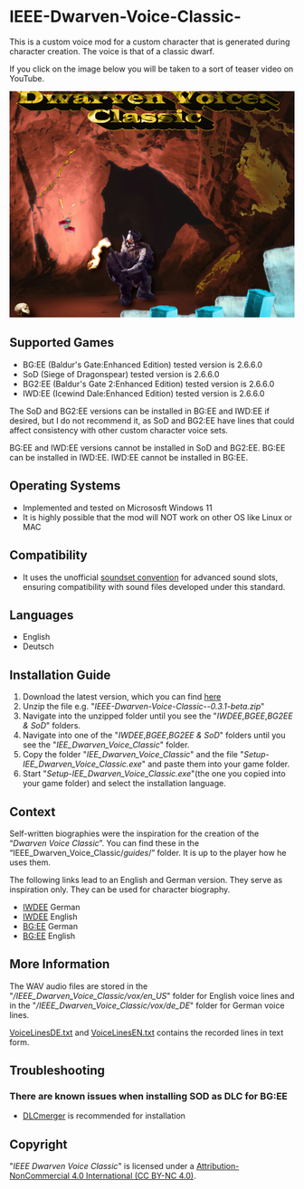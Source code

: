 # IEEE-Dwarven-Voice-Classic-

This is a custom voice mod for a custom character that is generated during character creation. The voice is that of a classic dwarf.

If you click on the image below you will be taken to a sort of teaser video on YouTube.

[![YouTube](https://github.com/Incrementis/Infinity-Engine-Modding-Wiki-Content-/blob/main/Dwarven%20Voice%20Classic/Images/CaveAndDwarf.png)](https://www.youtube.com/watch?v=t1pVB-WKLhI)


## Supported Games

* BG:EE (Baldur's Gate:Enhanced Edition) tested version is 2.6.6.0
* SoD (Siege of Dragonspear) tested version is 2.6.6.0
* BG2:EE (Baldur's Gate 2:Enhanced Edition) tested version is 2.6.6.0
* IWD:EE (Icewind Dale:Enhanced Edition) tested version is 2.6.6.0

The SoD and BG2:EE versions can be installed in BG:EE and IWD:EE if desired, but I do not recommend it, as SoD and BG2:EE have lines that could affect consistency with other custom character voice sets.

BG:EE and IWD:EE versions cannot be installed in SoD and BG2:EE.
BG:EE can be installed in IWD:EE.
IWD:EE cannot be installed in BG:EE.


## Operating Systems

* Implemented and tested on Micrososft Windows 11
* It is highly possible that the mod will NOT work on other OS like Linux or MAC


## Compatibility

* It uses the unofficial [soundset convention](https://www.gibberlings3.net/forums/topic/34560-adding-soundsets-to-the-ees-using-the-ee-soundset-tool/) for advanced sound slots, ensuring compatibility with sound files developed under this standard.


## Languages

* English
* Deutsch


## Installation Guide

1. Download the latest version, which you can find [here](https://github.com/Incrementis/IEEE-Dwarven-Voice-Classic-/releases)
2. Unzip the file e.g. "*IEEE-Dwarven-Voice-Classic--0.3.1-beta.zip*"
3. Navigate into the unzipped folder until you see the "*IWDEE*,*BGEE*,*BG2EE & SoD*" folders.
4. Navigate into one of the "*IWDEE*,*BGEE*,*BG2EE & SoD*" folders until you see the "*IEE_Dwarven_Voice_Classic*" folder.
5. Copy the folder "*IEE_Dwarven_Voice_Classic*" and the file "*Setup-IEE_Dwarven_Voice_Classic.exe*" and paste them into your game folder.
6. Start "*Setup-IEE_Dwarven_Voice_Classic.exe*"(the one you copied into your game folder) and select the installation language.


## Context

Self-written biographies were the inspiration for the creation of the “*Dwarven Voice Classic*”.
You can find these in the “IEEE_Dwarven_Voice_Classic/*guides*/” folder.
It is up to the player how he uses them.

The following links lead to an English and German version.
They serve as inspiration only. They can be used for character biography.

* [IWDEE](https://github.com/Incrementis/IEEE-Dwarven-Voice-Classic-/blob/main/IWDEE/IEEE_Dwarven_Voice_Classic/guides/bio_suggestionDE.txt) German
* [IWDEE](https://github.com/Incrementis/IEEE-Dwarven-Voice-Classic-/blob/main/IWDEE/IEEE_Dwarven_Voice_Classic/guides/bio_suggestionEN.txt) English
* [BG:EE](https://github.com/Incrementis/IEEE-Dwarven-Voice-Classic-/blob/main/BG2EE%20%26%20SoD/IEEE_Dwarven_Voice_Classic/guides/bio_suggestionDE.txt) German
* [BG:EE](https://github.com/Incrementis/IEEE-Dwarven-Voice-Classic-/blob/main/BG2EE%20%26%20SoD/IEEE_Dwarven_Voice_Classic/guides/bio_suggestionEN.txt) English


## More Information

The WAV audio files are stored in the "*/IEEE_Dwarven_Voice_Classic/vox/en_US*" folder for English voice lines and in the "*/IEEE_Dwarven_Voice_Classic/vox/de_DE*" folder for German voice lines.

[VoiceLinesDE.txt](https://github.com/Incrementis/IEEE-Dwarven-Voice-Classic-/blob/main/VoiceLinesDE.txt) and [VoiceLinesEN.txt](https://github.com/Incrementis/IEEE-Dwarven-Voice-Classic-/blob/main/VoiceLinesEN.txt) contains the recorded lines in text form.



## Troubleshooting
### There are known issues when installing SOD as DLC for BG:EE
* [DLCmerger](https://github.com/Argent77/A7-DlcMerger/releases) is recommended for installation


## Copyright

"*IEEE Dwarven Voice Classic*" is licensed under a [Attribution-NonCommercial 4.0 International (CC BY-NC 4.0)](https://creativecommons.org/licenses/by-nc/4.0/).